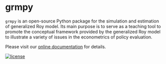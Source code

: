 # grmpy

``grmpy``  is an open-source Python package for the simulation and estimation of generalized Roy model. Its main purpose is to serve as a teaching tool to promote the conceptual framework provided by the generalized Roy model to illustrate a variety of issues in the econometrics of policy evaluation.

Please visit our [online documentation](http://grmpy.readthedocs.io/) for details.

[![license](https://img.shields.io/github/license/mashape/apistatus.svg?maxAge=2592000)]()
